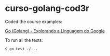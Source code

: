 # curso-golang-cod3r
Coded the course examples:

[Go (Golang) - Explorando a Linguagem do Google](https://www.cod3r.com.br/courses/go-golang-explorando-a-linguagem-do-google)

To run all the tests:

`$ go test ./...`
